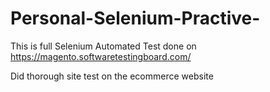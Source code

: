# Personal-Selenium-Practive-
This is full Selenium Automated Test done on https://magento.softwaretestingboard.com/

Did thorough site test on the ecommerce website
